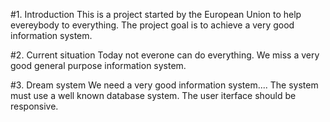 
#1. Introduction
This is a project started by the European Union to help evereybody to everything.
The project goal is to achieve a very good information system.

#2. Current situation
Today not everone can do everything.
We miss a very good general purpose information system.

#3. Dream system
We need a very good information system....
The system must use a well known database system.
The user iterface should be responsive.
